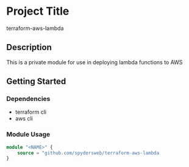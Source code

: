 # Project Title

terraform-aws-lambda

## Description

This is a private module for use in deploying lambda functions to AWS

## Getting Started

### Dependencies

* terraform cli
* aws cli

### Module Usage

```Terraform
module "<NAME>" {
    source = "github.com/spydersweb/terraform-aws-lambda
}
```
